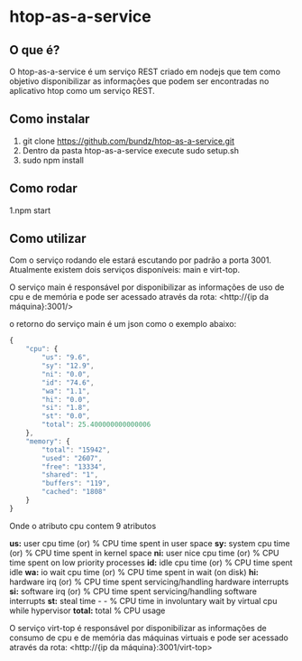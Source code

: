 # htop-as-a-service

## O que é?

O htop-as-a-service é um serviço REST criado em nodejs que tem como objetivo disponibilizar as informações que podem ser encontradas no aplicativo htop como um serviço REST. 

## Como instalar

1. git clone https://github.com/bundz/htop-as-a-service.git
2. Dentro da pasta htop-as-a-service execute sudo setup.sh
3. sudo npm install

## Como rodar
1.npm start

## Como utilizar
Com o serviço rodando ele estará escutando por padrão a porta 3001. Atualmente existem dois serviços disponíveis: main e virt-top.

O serviço main é responsável por disponibilizar as informações de uso de cpu e de memória e pode ser acessado através da rota:
<http://{ip da máquina}:3001/>

o retorno do serviço main é um json como o exemplo abaixo:

```javascript
{
	"cpu": {
		"us": "9.6",
		"sy": "12.9",
		"ni": "0.0",
		"id": "74.6",
		"wa": "1.1",
		"hi": "0.0",
		"si": "1.8",
		"st": "0.0",
		"total": 25.400000000000006
	},
	"memory": {
		"total": "15942",
		"used": "2607",
		"free": "13334",
		"shared": "1",
		"buffers": "119",
		"cached": "1808"
	}
}
```

Onde o atributo cpu contem 9 atributos

**us:** user cpu time (or) % CPU time spent in user space
**sy:** system cpu time (or) % CPU time spent in kernel space
**ni:** user nice cpu time (or) % CPU time spent on low priority processes
**id:** idle cpu time (or) % CPU time spent idle
**wa:** io wait cpu time (or) % CPU time spent in wait (on disk)
**hi:** hardware irq (or) % CPU time spent servicing/handling hardware interrupts
**si:** software irq (or) % CPU time spent servicing/handling software interrupts
**st:** steal time - - % CPU time in involuntary wait by virtual cpu while hypervisor
**total:** total % CPU usage

O serviço virt-top é responsável por disponibilizar as informações de consumo de cpu e de memória das máquinas virtuais e pode ser acessado através da rota:
<http://{ip da máquina}:3001/virt-top>
